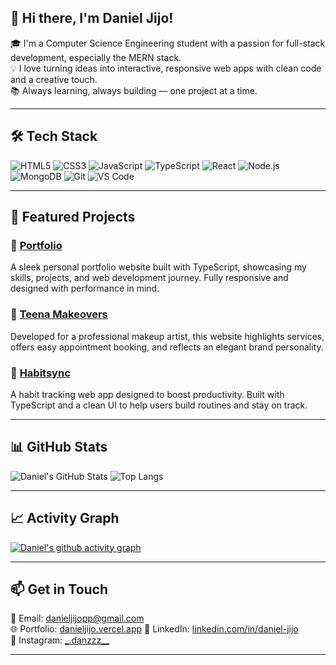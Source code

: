 ## 👋 Hi there, I'm Daniel Jijo!

🎓 I'm a Computer Science Engineering student with a passion for full-stack development, especially the MERN stack.  
💡 I love turning ideas into interactive, responsive web apps with clean code and a creative touch.  
📚 Always learning, always building — one project at a time.

---

## 🛠️ Tech Stack

![HTML5](https://img.shields.io/badge/-HTML5-E34F26?style=flat&logo=html5&logoColor=white)
![CSS3](https://img.shields.io/badge/-CSS3-1572B6?style=flat&logo=css3)
![JavaScript](https://img.shields.io/badge/-JavaScript-F7DF1E?style=flat&logo=javascript&logoColor=black)
![TypeScript](https://img.shields.io/badge/-TypeScript-3178C6?style=flat&logo=typescript&logoColor=white)
![React](https://img.shields.io/badge/-React-61DAFB?style=flat&logo=react)
![Node.js](https://img.shields.io/badge/-Node.js-339933?style=flat&logo=node.js&logoColor=white)
![MongoDB](https://img.shields.io/badge/-MongoDB-47A248?style=flat&logo=mongodb&logoColor=white)
![Git](https://img.shields.io/badge/-Git-F05032?style=flat&logo=git&logoColor=white)
![VS Code](https://img.shields.io/badge/-VSCode-007ACC?style=flat&logo=visual-studio-code)

---

## 📌 Featured Projects

### 🚀 [Portfolio](https://danieljijo.vercel.app/)  
A sleek personal portfolio website built with TypeScript, showcasing my skills, projects, and web development journey. Fully responsive and designed with performance in mind.

### 💄 [Teena Makeovers](https://github.com/DanielJijo/teena-makeovers)  
Developed for a professional makeup artist, this website highlights services, offers easy appointment booking, and reflects an elegant brand personality.

### 📅 [Habitsync](https://github.com/DanielJijo/Habitsync)  
A habit tracking web app designed to boost productivity. Built with TypeScript and a clean UI to help users build routines and stay on track.

---

## 📊 GitHub Stats

![Daniel's GitHub Stats](https://github-readme-stats.vercel.app/api?username=DanielJijo&show_icons=true&theme=radical)
![Top Langs](https://github-readme-stats.vercel.app/api/top-langs/?username=DanielJijo&layout=compact&theme=radical)

---

## 📈 Activity Graph

[![Daniel's github activity graph](https://github-readme-activity-graph.vercel.app/graph?username=Danieljijo&bg_color=1d1b1c&color=9e4c98&line=9e4c98&point=000000&area=true&hide_border=true)](https://github.com/ashutosh00710/github-readme-activity-graph)

---

## 📫 Get in Touch

📧 Email: [danieljijopp@gmail.com](mailto:danieljijopp@gmail.com)  
🌐 Portfolio: [danieljijo.vercel.app](https://danieljijo-portfolio.vercel.app/)
🔗 LinkedIn: [linkedin.com/in/daniel-jijo](https://www.linkedin.com/in/daniel-jijo/)  
📸 Instagram: [_.danzzz__](https://www.instagram.com/_.danzzz__/)

---
